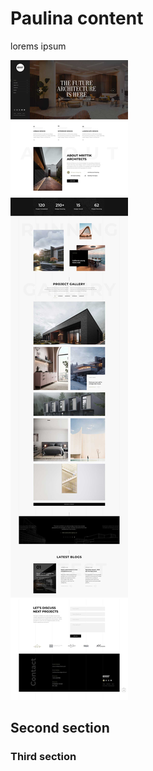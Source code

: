 # Paulina content


lorems ipsum

![test file](./megamenu-home10-light-scaled-scaled.jpg)



## Second section


### Third section 



